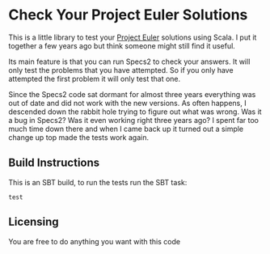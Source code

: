 # Check Your Project Euler Solutions
This is a little library to test your [Project Euler](https://projecteuler.net) solutions using Scala. I put it
together a few years ago but think someone might still find it useful.

Its main feature is that you can run Specs2 to check your answers. It will only test the problems that you
have attempted. So if you only have attempted the first problem it will only test that one.

Since the Specs2 code sat dormant for almost three years everything was out of date and did not work
with the new versions. As often happens, I descended down the rabbit hole trying to figure out what was wrong.
Was it a bug in Specs2? Was it even working right three years ago? I spent far too much time down there and
when I came back up it turned out a simple change up top made the tests work again.

## Build Instructions

This is an SBT build, to run the tests run the SBT task:

    test

## Licensing

You are free to do anything you want with this code

